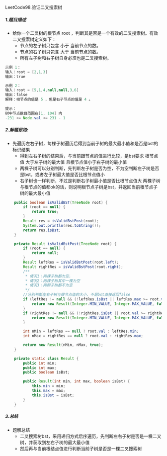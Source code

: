 LeetCode98.验证二叉搜索树



##### 1.题目描述

- 给你一个二叉树的根节点 root ，判断其是否是一个有效的二叉搜索树。有效 二叉搜索树定义如下：
  - 节点的左子树只包含 小于 当前节点的数。
  - 节点的右子树只包含 大于 当前节点的数。
  - 所有左子树和右子树自身必须也是二叉搜索树。


~~~java
示例 1：
输入：root = [2,1,3]
输出：true

示例 2：
输入：root = [5,1,4,null,null,3,6]
输出：false
解释：根节点的值是 5 ，但是右子节点的值是 4 。
 
提示：
树中节点数目范围在[1, 104] 内
-231 <= Node.val <= 231 - 1
~~~

##### 2.解题思路:

- 先遍历左右子树，每棵子树遍历后得到当前子树的最大最小值和是否是bst的标识结果
  - 得到左右子树的结果后，与当前跟节点的值进行比较，是bst要求 根节点值 大于左子树的最大值
    且根节点值小于右子树的最小值
  - 两棵子树可以分别判断，先判断左子树是否为空，不为空判断左子树是否是bst，或者左子树最大值是否比根节点值小
  - 右子树也一样判断，不过是判断右子树最小值是否比根节点值大
    两棵子树与根节点的值都ok的话，则说明根节点子树是bst，并返回当前根节点子树的最大最小值

~~~java
    public boolean isValidBST(TreeNode root) {
        if (root == null) {
            return true;
        }
        Result res = isValidBstPost(root);
        System.out.println(res.toString());
        return res.isBst;
    }

    private Result isValidBstPost(TreeNode root) {
        if (root == null) {
            return null;
        }
        Result leftRes = isValidBstPost(root.left);
        Result rightRes = isValidBstPost(root.right);
        /**
         * 情况1：两棵子树都为空，
         * 情况2：两棵子树其中一棵为空
         * 情况3：两颗子树都不为空
         */
        //分别判断左右子树与根节点值的大小，不是bst直接返回false
        if (leftRes != null && (!leftRes.isBst || leftRes.max >= root.val)) {
            return new Result(Integer.MIN_VALUE, Integer.MAX_VALUE, false);
        }
        if (rightRes != null && (!rightRes.isBst || root.val >= rightRes.min)) {
            return new Result(Integer.MIN_VALUE, Integer.MAX_VALUE, false);
        }

        int nMin = leftRes == null ? root.val : leftRes.min;
        int nMax = rightRes == null ? root.val : rightRes.max;

        return new Result(nMin, nMax, true);
    }

    private static class Result {
        public int min;
        public int max;
        public boolean isBst;

        public Result(int min, int max, boolean isBst) {
            this.min = min;
            this.max = max;
            this.isBst = isBst;
        }
    }
~~~

##### 3.总结

- 题解总结
  - 二叉搜索树bst，采用递归方式后序遍历，先判断左右子树是否是一棵二叉树，并获取到左右子树的最大最小值
  - 然后再与当前根结点值进行判断当前子树是否是一棵二叉搜索树



